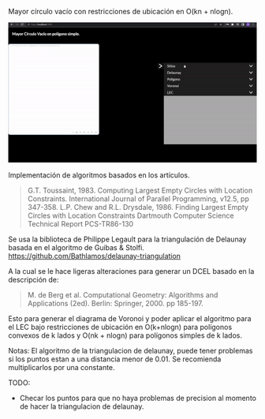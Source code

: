 Mayor círculo vacío con restricciones de ubicación en O(kn + nlogn).

![alt text](https://github.com/s-ley/LEC-k-gon/blob/master/preview.gif?raw=true)

Implementación de algoritmos basados en los artículos.
> G.T. Toussaint, 1983. Computing Largest Empty Circles
with Location Constraints. International Journal of
Parallel Programming, v12.5, pp 347-358.
> L.P. Chew and R.L. Drysdale, 1986. Finding Largest
Empty Circles with Location Constraints Dartmouth
Computer Science Technical Report PCS-TR86-130

Se usa la biblioteca de Philippe Legault para la triangulación de 
 Delaunay basada en el algoritmo de Guibas & Stolfi.
https://github.com/Bathlamos/delaunay-triangulation

A la cual se le hace ligeras alteraciones para generar un DCEL
 basado en la descripción de:
> M. de Berg et al. Computational Geometry: Algorithms
and Applications (2ed). Berlin: Springer, 2000. pp
185-197.

Esto para generar el diagrama de Voronoi y poder aplicar el algoritmo
 para el LEC bajo restricciones de ubicación en O(k+nlogn) para
 polígonos convexos de k lados y O(nk + nlogn) para polígonos simples
 de k lados.

Notas:
El algoritmo de la triangulacion de delaunay, puede tener problemas 
 si los puntos estan a una distancia menor de 0.01. Se recomienda
 multiplicarlos por una constante.

TODO:
- Checar los puntos para que no haya problemas de precision al momento de hacer la triangulacion de delaunay.